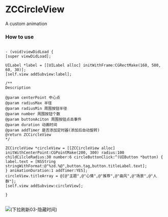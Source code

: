 # ZCCircleView
A custom animation

### How to use

```objc

- (void)viewDidLoad {
[super viewDidLoad];

UILabel *label = [[UILabel alloc] initWithFrame:CGRectMake(160, 500, 60, 30)];
[self.view addSubview:label];

/**
Description

@param centerPoint 中心点
@param radiusMax 半径
@param radiusMin 周围按钮半径
@param number 周围按钮个数
@param buttonAciton 周围按钮点击事件
@param duration 动画时间
@param addTimer 是否添加定时器(添加后自动旋转)
@return ZCCircleView
*/

ZCCircleView *circleView = [[ZCCircleView alloc] initWithCenterPoint:CGPointMake(200, 300) radius:100 childCilcleRadius:30 number:6 circleButtonClick:^(UIButton *button) {
label.text = [NSString stringWithFormat:@"%zd.%@",button.tag,button.titleLabel.text];
} animationDuration:1 addTimer:YES];
circleView.titleArray = @[@"主题",@"心情",@"推荐",@"曲风",@"场景",@"人群"];
[self.view addSubview:circleView];

}


```
![(下拉刷新03-隐藏时间)](http://images2017.cnblogs.com/blog/912458/201708/912458-20170822155054933-302168319.gif)
